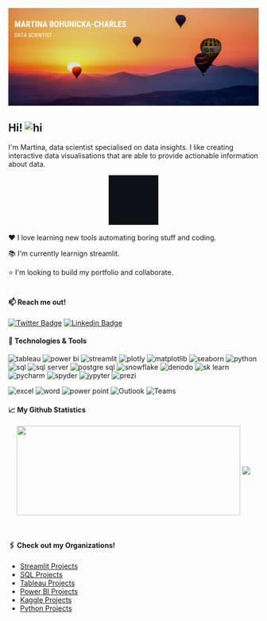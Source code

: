 ![Profile banner](https://github.com/mBohunickaCharles/mBohunickaCharles/blob/main/assets/banner.png)

## Hi! <img src="https://user-images.githubusercontent.com/1303154/88677602-1635ba80-d120-11ea-84d8-d263ba5fc3c0.gif" width="28px" height="28px" alt="hi">

I'm Martina, data scientist specialised on data insights. I like creating interactive data visualisations that are able to provide actionable information about data.

<p align="center">
<img height="100em" src="https://github.com/mBohunickaCharles/mBohunickaCharles/blob/main/assets/charts.gif"/> 
</p> 

❤️ I love learning new tools automating boring stuff and coding.

📚 I'm currently learnign streamlit.

⭐ I'm looking to build my portfolio and collaborate. <br><br/>

#### :mailbox: Reach me out!

[![Twitter Badge](https://img.shields.io/badge/-@MBohunicka-1ca0f1?style=plastic&labelColor=1ca0f1&logo=twitter&logoColor=white&link=https://twitter.com/MBohunicka)](https://twitter.com/MBohunicka) [![Linkedin Badge](https://img.shields.io/badge/-Martina_Bohunicka_Charles-0e76a8?style=plastic&labelColor=0e76a8&logo=linkedin&logoColor=white)](https://www.linkedin.com/in/martina-bohunická-charles-22b468b1//) <br/> 
    
#### :wrench: Technologies & Tools

![tableau](https://img.shields.io/badge/DataViz-Tableau-informational?style=plastic&logo=tableau&logoColor=white&color=045bab&link=https://public.tableau.com/app/profile/martina.bohunicka2479) ![power bi](https://img.shields.io/badge/DataViz-Power_BI-informational?style=plastic&logo=powerbi&logoColor=white&color=045bab) ![streamlit](https://img.shields.io/badge/DataViz-Streamlit-informational?style=plastic&logo=streamlit&logoColor=white&color=045bab) ![plotly](https://img.shields.io/badge/DataViz-Plotly-informational?style=plastic&logo=plotly&logoColor=white&color=045bab) ![matplotlib](https://img.shields.io/badge/DataViz-matplotlib-informational?style=plastic&logo=matplotlib&logoColor=white&color=045bab) ![seaborn](https://img.shields.io/badge/DataViz-seaborn-informational?style=plastic&logo=seaborn&logoColor=white&color=045bab) ![python](https://img.shields.io/badge/Code-python-informational?style=plastic&logo=python&logoColor=white&color=045bab) ![sql](https://img.shields.io/badge/Code-SQL-informational?style=plastic&logo=sql&logoColor=white&color=045bab) ![sql server](https://img.shields.io/badge/Database-Microsoft_SQL_Server-informational?style=plastic&logo=sqlserver&logoColor=white&color=045bab) ![postgre sql](https://img.shields.io/badge/Database-Postgre_SQL-informational?style=plastic&logo=postgresql&logoColor=white&color=045bab) ![snowflake](https://img.shields.io/badge/Cloud-Snowflake-informational?style=plastic&logo=snowflake&logoColor=white&color=045bab) ![denodo](https://img.shields.io/badge/Data_Virtualization-denodo-informational?style=plastic&logo=denodo&logoColor=white&color=045bab) ![sk learn](https://img.shields.io/badge/ML-Scikit_Learn-informational?style=plastic&logo=scikitlearn&logoColor=white&color=045bab) ![pycharm](https://img.shields.io/badge/IDE-PyCharm-informational?style=plastic&logo=pycharm&logoColor=white&color=045bab) ![spyder](https://img.shields.io/badge/IDE-Spyder-informational?style=plastic&logo=Spyder_IDE&logoColor=white&color=045bab) ![jypyter](https://img.shields.io/badge/IDE-Jupyter_Notebook-informational?style=plastic&logo=jupyter&logoColor=white&color=045bab) ![prezi](https://img.shields.io/badge/Presentation-Prezi-informational?style=plastic&logo=prezi&logoColor=white&color=045bab)
  
![excel](https://img.shields.io/badge/Microsoft_365-Excel-informational?style=plastic&logo=MicrosoftExcel&logoColor=white&color=f25022) ![word](https://img.shields.io/badge/Microsoft_365-Word-informational?style=plastic&logo=MicrosoftWord&logoColor=white&color=f25022) ![power point](https://img.shields.io/badge/Microsoft_365-Power_Point-informational?style=plastic&logo=MicrosoftPowerPoint&logoColor=white&color=f25022) ![Outlook](https://img.shields.io/badge/Microsoft_365-Outlook-informational?style=plastic&logo=MicrosoftOutlook&logoColor=white&color=f25022) ![Teams](https://img.shields.io/badge/Microsoft_365-Teams-informational?style=plastic&logo=MicrosoftTeams&logoColor=white&color=f25022)  <br/>

#### :chart_with_upwards_trend: My Github Statistics

<p align="center">
<img height="180em" width="450em" src="https://github-readme-stats.vercel.app/api?username=mBohunickaCharles&include_orgs=true&include_orgs=true&layout=compact&theme=algolia&langs_count=10&hide_border=1&hide=jupyter%20notebook" align = "center"/> <img height="180em" src="https://github-readme-stats-git-masterorgs-github-readme-stats-team.vercel.app/api/top-langs/?username=mBohunickaCharles&include_orgs=true&include_orgs=true&theme=algolia&langs_count=5&hide_border=1&hide=jupyter%20notebok" align = "center" />
</p>
<br/>

#### :paperclips: Check out my Organizations!

- [Streamlit Projects](https://github.com/Streamlit-Projects)
- [SQL Projects](https://github.com/SQL-Project-Solutions)
- [Tableau Projects](https://github.com/Tableau-Project-Solutions)
- [Power BI Projects](https://github.com/Power-BI-Solutions)
- [Kaggle Projects](https://github.com/Kaggle-Projects-Solutions)
- [Python Projects](https://github.com/Python-Projects-Solutions)
